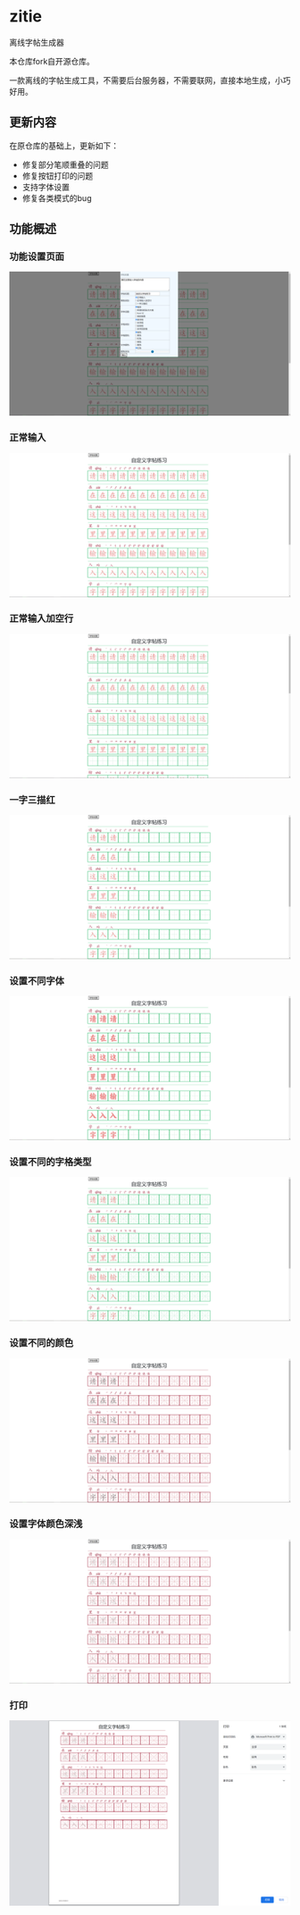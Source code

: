 # zitie
离线字帖生成器

本仓库fork自开源仓库。

一款离线的字帖生成工具，不需要后台服务器，不需要联网，直接本地生成，小巧好用。

## 更新内容
在原仓库的基础上，更新如下：
- 修复部分笔顺重叠的问题
- 修复按钮打印的问题
- 支持字体设置
- 修复各类模式的bug


## 功能概述
### 功能设置页面

![settint](./doc/1.png)

### 正常输入
![normalInput](./doc/2.png)

### 正常输入加空行
![normalInputAndSpaceLine](./doc/3.png)

### 一字三描红
![three](./doc/4.png)

### 设置不同字体
![font](./doc/5.png)

### 设置不同的字格类型
![setBG](./doc/6.png)

### 设置不同的颜色
![setColor](./doc/8.png)

### 设置字体颜色深浅
![setFontTs](./doc/9.png)

### 打印
![print](./doc/10.png)